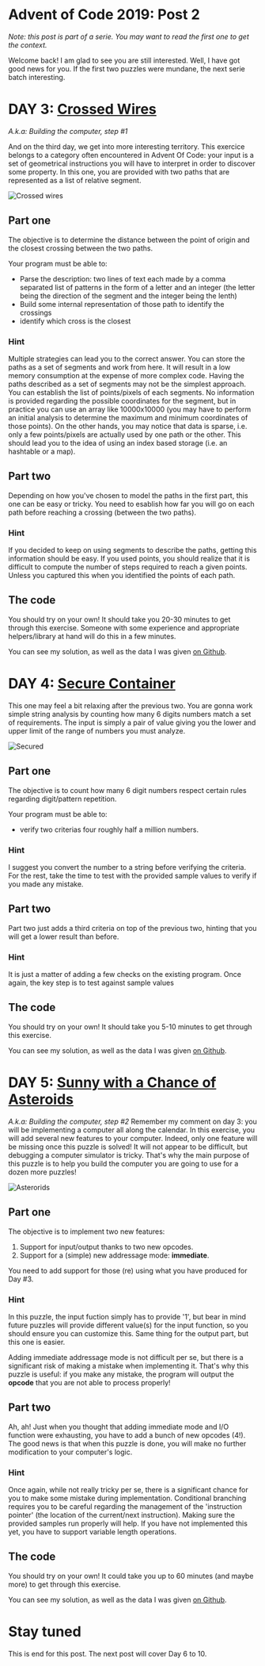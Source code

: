 # Advent of Code 2019: Post 2
_Note: this post is part of a serie. You may want to read the first one to get the context._

Welcome back! I am glad to see you are still interested. Well, I have got good news for you. If the first two puzzles were mundane, the next serie batch interesting.

# DAY 3: [Crossed Wires](https://adventofcode.com/2019/day/3)
*A.k.a: Building the computer, step #1*

And on the third day, we get into more interesting territory. This exercice belongs to a category often encountered in Advent Of Code:
your input is a set of geometrical instructions you will have to interpret in order to discover some property.
In this one, you are provided with two paths that are represented as a list of relative segment.

![Crossed wires](13523056819890.jpg)

## Part one
The objective is to determine the distance between the point of origin and the closest crossing between the two paths.

Your program must be able to:
- Parse the description: two lines of text each made by a comma separated list of patterns in the form of a letter and an integer (the letter being the direction of the segment and the integer being the lenth)
- Build some internal representation of those path to identify the crossings
- identify which cross is the closest

### Hint
Multiple strategies can lead you to the correct answer. You can store the paths as a set of segments and
work from here. It will result in a low memory consumption at the expense of more complex code.
Having the paths described as a set of segments may not be the simplest approach. You can establish the list of points/pixels of each segments.
No information is provided regarding the possible coordinates for the segment, but in practice you can use an array like 10000x10000 (you may have to perform an initial analysis to determine the maximum and minimum coordinates of those points).
On the other hands, you may notice that data is sparse, i.e. only a few points/pixels are actually used by one path or the other. This should lead you to the idea of using an index based storage (i.e. an hashtable or a map).


## Part two
Depending on how you've chosen to model the paths in the first part, this one can be easy or tricky. You need to esablish how far you will go on each path before reaching a crossing (between the two paths).

### Hint
If you decided to keep on using segments to describe the paths, getting this information should be easy.
If you used points, you should realize that it is difficult to compute the number of steps required to reach
a given points. Unless you captured this when you identified the points of each path.

## The code
You should try on your own! It should take you 20-30 minutes to get through this exercise. Someone with
some experience and appropriate helpers/library at hand will do this in a few minutes.

You can see my solution, as well as the data I was given [on Github](https://github.com/Alt-Net-AdventOfCode/AdventOfCode/blob/master/2019/Day%203/DupdobDay3.cs).

# DAY 4: [Secure Container](https://adventofcode.com/2019/day/4)
This one may feel a bit relaxing after the previous two. You are gonna work simple string analysis by counting how many 6 digits numbers match a set of requirements.
The input is simply a pair of value giving you the lower and upper limit of the range of numbers you must analyze.

![Secured](technology-hack-hacker-hacking.jpg)

## Part one
The objective is to count how many 6 digit numbers respect certain rules regarding digit/pattern repetition.

Your program must be able to:
- verify two criterias four roughly half a million numbers.
 
### Hint
I suggest you convert the number to a string before verifying the criteria. For the rest, take the time to test with the provided sample values to verify if you made any mistake.


## Part two
Part two just adds a third criteria on top of the previous two, hinting that you will get a lower result than before.

### Hint
It is just a matter of adding a few checks on the existing program. Once again, the key step is to test against sample values

## The code
You should try on your own! It should take you 5-10 minutes to get through this exercise.

You can see my solution, as well as the data I was given [on Github](https://github.com/Alt-Net-AdventOfCode/AdventOfCode/blob/master/2019/Day%204/DupdobDay4.cs).

# DAY 5: [Sunny with a Chance of Asteroids](https://adventofcode.com/2019/day/5)
_A.k.a: Building the computer, step #2_
Remember my comment on day 3: you will be implementing a computer all along the calendar.
In this exercise, you will add several new features to your computer. Indeed, only one feature will be missing once this puzzle is solved! It will not appear to be difficult, but debugging a computer simulator is tricky. That's why the main purpose of this puzzle is to help you build the computer you are going to use for a dozen more puzzles!

![Asterorids](pia16211-640.jpg)

## Part one
The objective is to implement two new features:

1. Support for input/output thanks to two new opcodes.
2. Support for a (simple) new addressage mode: **immediate**.

You need to add support for those (re) using what you have produced for Day #3.
 
### Hint
In this puzzle, the input fuction simply has to provide '1', but bear in mind future puzzles will provide different value(s) for the input function, so you should ensure you can customize this.
Same thing for the output part, but this one is easier.

Adding immediate addressage mode is not difficult per se, but there is a significant risk of making a mistake when implementing it. That's why this puzzle is useful: if you make any mistake, the program will output the **opcode** that you are not able to process properly! 

## Part two
Ah, ah! Just when you thought that adding immediate mode and I/O function were exhausting, you have to add a bunch of new opcodes (4!).
The good news is that when this puzzle is done, you will make no further modification to
your computer's logic.

### Hint
Once again, while not really tricky per se, there is a significant chance for you to make some mistake during implementation. 
Conditional branching requires you to be careful regarding the management of the
'instruction pointer' (the location of the current/next instruction).
Making sure the provided samples run properly will help.
If you have not implemented this yet, you have to support variable length operations.

## The code
You should try on your own! It could take you up to 60 minutes (and maybe more) to get through this exercise.

You can see my solution, as well as the data I was given [on Github](https://github.com/Alt-Net-AdventOfCode/AdventOfCode/blob/master/2019/Day%205/DupdobDay5.cs).


# Stay tuned
This is end for this post. The next post will cover Day 6 to 10.